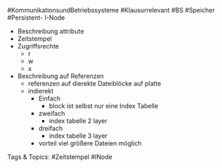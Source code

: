  #KommunikationsundBetriebssysteme #Klausurrelevant #BS #Speicher #Persistent- I-Node
  - Beschreibung attribute
  - Zeitstempel
  - Zugriffsrechte
    - r
    - w
    - x
  - Beschreibung auf Referenzen
    - referenzen auf dierekte Dateiblöcke auf platte
    - indierekt
      - Einfach
        - block ist selbst nur eine Index Tabelle
      - zweifach
        - index tabelle 2 layer
      - dreifach
        - index tabelle 3 layer
      - vorteil viel größere Dateien möglich

   Tags & Topics:
   #Zeitstempel
   #INode